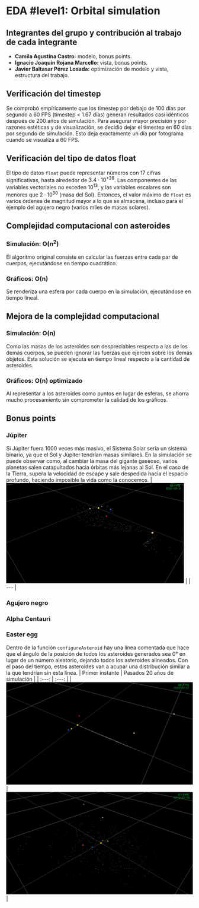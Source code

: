 # EDA #level1: Orbital simulation

## Integrantes del grupo y contribución al trabajo de cada integrante

* **Camila Agustina Castro:** modelo, bonus points.
* **Ignacio Joaquin Rojana Marcello:** vista, bonus points.
* **Javier Baltasar Pérez Losada:** optimización de modelo y vista, estructura del trabajo.

## Verificación del timestep

Se comprobó empíricamente que los timestep por debajo de 100 días por segundo a 60 FPS (timestep < 1.67 días) generan resultados casi idénticos después de 200 años de simulación. Para asegurar mayor precisión y por razones estéticas y de visualización, se decidió dejar el timestep en 60 días por segundo de simulación. Esto deja exactamente un día por fotograma cuando se visualiza a 60 FPS.

## Verificación del tipo de datos float

El tipo de datos `float` puede representar números con 17 cifras significativas, hasta alrededor de $`3.4\cdot10^{+38}`$.
Las componentes de las variables vectoriales no exceden $`10^{13}`$, y las variables escalares son menores que $`2\cdot10^{30}`$ (masa del Sol). Entonces, el valor máximo de `float` es varios órdenes de magnitud mayor a lo que se almacena, incluso para el ejemplo del agujero negro (varios miles de masas solares).

## Complejidad computacional con asteroides

### Simulación: **O(n<sup>2</sup>)**
El algoritmo original consiste en calcular las fuerzas entre cada par de cuerpos, ejecutándose en tiempo cuadrático. 
### Gráficos: **O(n)**
Se renderiza una esfera por cada cuerpo en la simulación, ejecutándose en tiempo lineal.

## Mejora de la complejidad computacional

### Simulación: **O(n)**
Como las masas de los asteroides son despreciables respecto a las de los demás cuerpos, se pueden ignorar las fuerzas que ejercen sobre los demás objetos. Esta solución se ejecuta en tiempo lineal respecto a la cantidad de asteroides.
### Gráficos: **O(n) optimizado**
Al representar a los asteroides como puntos en lugar de esferas, se ahorra mucho procesamiento sin comprometer la calidad de los gráficos. 

## Bonus points

### Júpiter
<!-- En el caso que Jupiter fuera 1000 veces más grande el sistema solar se vería atraído por su fuerza gravitatoria, por lo que se observaría un movimiento alrederor del Sol y a su vez alrededor de Jupiter. Asímismo, luego de determinado tiempo, los planetas y asteroides se saldrían de sus orbitas y viajarían sin rumbo por el espacio. -->
Si Júpiter fuera 1000 veces más masivo, el Sistema Solar sería un sistema binario, ya que el Sol y Júpiter tendrían masas similares. En la simulación se puede observar como, al cambiar la masa del gigante gaseoso, varios planetas salen catapultados hacia órbitas más lejanas al Sol. En el caso de la Tierra, supera la velocidad de escape y sale despedida hacia el espacio profundo, haciendo imposible la vida como la conocemos.
| ![GIF_bonus](/images/jupiter.gif) |
| --- |

### Agujero negro

### Alpha Centauri

### Easter egg
Dentro de la función `configureAsteroid` hay una línea comentada que hace que el ángulo de la posición de todos los asteroides generados sea 0° en lugar de un número aleatorio, dejando todos los asteroides alineados. Con el paso del tiempo, estos asteroides van a acupar una distribución similar a la que tendrían sin esta línea.
| Primer instante | Pasados 20 años de simulación |
| :---: | :---: |
| ![easter-egg-1](/images/easter-egg-1.png) | ![easter-egg-2](/images/easter-egg-2.png) |
